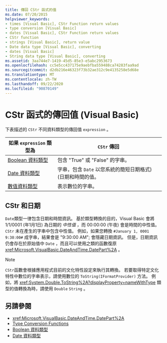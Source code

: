 ```yaml
---
title: 傳回 CStr 函式的值
ms.date: 07/20/2015
helpviewer_keywords:
- times [Visual Basic], CStr Function return values
- type conversion [Visual Basic]
- dates [Visual Basic], CStr Function return values
- CStr function
- strings [Visual Basic], return value
- Date data type [Visual Basic], converting
- dates [Visual Basic]
- String data type [Visual Basic], converting
ms.assetid: 3aa744e7-1419-45d5-85e3-e5abc2953673
ms.openlocfilehash: cc5e5cc437175e9aebfba559488ca74283faa9ad
ms.sourcegitcommit: d2db216e46323f73b32ae312c9e4135258e5d68e
ms.translationtype: MT
ms.contentlocale: zh-TW
ms.lasthandoff: 09/22/2020
ms.locfileid: "90870149"
---
```

# <a name="return-values-for-the-cstr-function-visual-basic"></a>CStr 函式的傳回值 (Visual Basic)

下表描述的 `CStr` 不同資料類型的傳回值 `expression` 。  
  
|如果 `expression` 類型為|`CStr` 傳回|  
|-----------------------------|--------------------|  
|[Boolean 資料類型](../data-types/boolean-data-type.md)|包含 "True" 或 "False" 的字串。|  
|[Date 資料類型](../data-types/date-data-type.md)|字串，包含 `Date` 以您系統的簡短日期格式)  (日期和時間的值。|  
|[數值資料類型](../../programming-guide/language-features/data-types/numeric-data-types.md)|表示數位的字串。|  
  
## <a name="cstr-and-date"></a>CStr 和日期  

 `Date`類型一律包含日期和時間資訊。 基於類型轉換的目的，Visual Basic 會將 1/1/0001 (年1月1日) 為日期的 *中性值* ，而 00:00:00 (午夜) 會是時間的中性值。 `CStr` 未在產生的字串中包含中性值。 例如，如果您轉換 `#January 1, 0001 9:30:00#` 成字串，結果會是 "9:30:00 AM"; 會隱藏日期資訊。 但是，日期資訊仍會存在於原始值中 `Date` ，而且可以使用之類的函數復原 <xref:Microsoft.VisualBasic.DateAndTime.DatePart%2A> 。  
  
> [!NOTE]
> `CStr`函數會根據應用程式目前的文化特性設定來執行其轉換。 若要取得特定文化特性中數位的字串表示，請使用數位的 `ToString(IFormatProvider)` 方法。 例如，將 <xref:System.Double.ToString%2A?displayProperty=nameWithType> 類型的值轉換為時，請使用 `Double` `String` 。  
  
## <a name="see-also"></a>另請參閱

- <xref:Microsoft.VisualBasic.DateAndTime.DatePart%2A>
- [Type Conversion Functions](type-conversion-functions.md)
- [Boolean 資料類型](../data-types/boolean-data-type.md)
- [Date 資料類型](../data-types/date-data-type.md)
